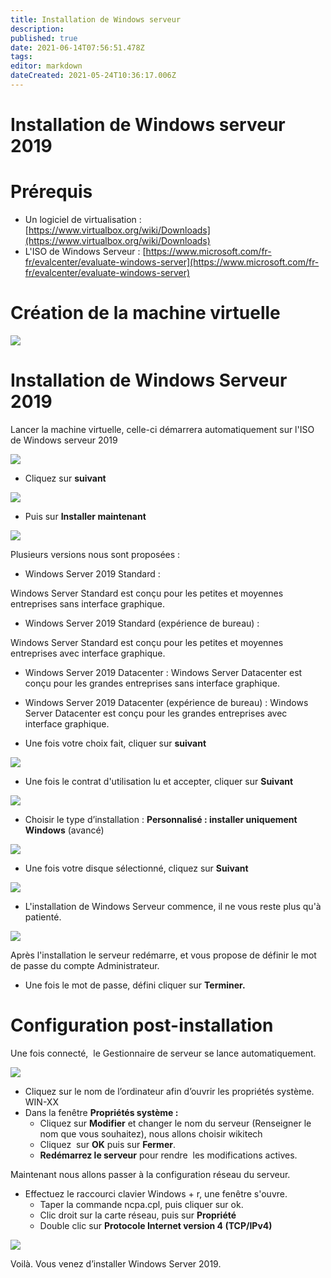 ```yaml
---
title: Installation de Windows serveur
description: 
published: true
date: 2021-06-14T07:56:51.478Z
tags: 
editor: markdown
dateCreated: 2021-05-24T10:36:17.006Z
---
```


# Installation de Windows serveur 2019

# Prérequis

-   Un logiciel de virtualisation : [https://www.virtualbox.org/wiki/Downloads](https://www.virtualbox.org/wiki/Downloads)
-   L'ISO de Windows Serveur : [https://www.microsoft.com/fr-fr/evalcenter/evaluate-windows-server](https://www.microsoft.com/fr-fr/evalcenter/evaluate-windows-server)

# Création de la machine virtuelle

![](/images/conf_windows_serveur_2019.png)

# Installation de Windows Serveur 2019

Lancer la machine virtuelle, celle-ci démarrera automatiquement sur l'ISO de Windows serveur 2019

![](/images/install.png)

-   Cliquez sur **suivant** 

![](/images/install2.png)

-   Puis sur **Installer maintenant**

![](/images/install3.png)

Plusieurs versions nous sont proposées : 

-   Windows Server 2019 Standard :

Windows Server Standard est conçu pour les petites et moyennes entreprises sans interface graphique.

-   Windows Server 2019 Standard (expérience de bureau) :

Windows Server Standard est conçu pour les petites et moyennes entreprises avec interface graphique.

-   Windows Server 2019 Datacenter : Windows Server Datacenter est conçu pour les grandes entreprises sans interface graphique.
-   Windows Server 2019 Datacenter (expérience de bureau) : Windows Server Datacenter est conçu pour les grandes entreprises avec interface graphique.

-   Une fois votre choix fait, cliquer sur **suivant**

![](/images/install4.png)

-   Une fois le contrat d'utilisation lu et accepter, cliquer sur **Suivant**

![](/images/install6.png)

-   Choisir le type d’installation : **Personnalisé : installer uniquement Windows** (avancé)

![](/images/install7.png)

-   Une fois votre disque sélectionné, cliquez sur **Suivant**

![](/images/install8.png)

-   L'installation de Windows Serveur commence, il ne vous reste plus qu'à patienté.

![](/images/install9.png)

Après l'installation le serveur redémarre, et vous propose de définir le mot de passe du compte Administrateur.

-   Une fois le mot de passe, défini cliquer sur **Terminer.**

# **Configuration post-installation**

Une fois connecté,  le Gestionnaire de serveur se lance automatiquement.

![](/images/install10.png)

-   Cliquez sur le nom de l’ordinateur afin d’ouvrir les propriétés système. WIN-XX
-   Dans la fenêtre **Propriétés système :**
    -   Cliquez sur **Modifier** et changer le nom du serveur (Renseigner le nom que vous souhaitez), nous allons choisir wikitech
    -   Cliquez  sur **OK** puis sur **Fermer**.
    -   **Redémarrez le serveur** pour rendre  les modifications actives.

Maintenant nous allons passer à la configuration réseau du serveur.

-   Effectuez le raccourci clavier Windows + r, une fenêtre s'ouvre.
    -   Taper la commande ncpa.cpl, puis cliquer sur ok.
    -   Clic droit sur la carte réseau, puis sur **Propriété**
    -   Double clic sur **Protocole Internet version 4 (TCP/IPv4)**

![](/images/conf_ip.png)

Voilà. Vous venez d’installer Windows Server 2019.
